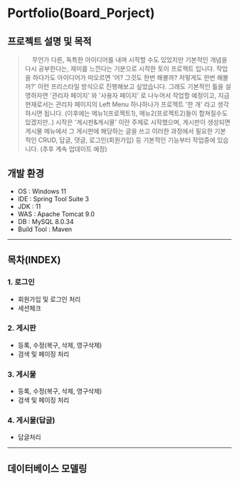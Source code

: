 # Portfolio(Board_Porject)

## 프로젝트 설명 및 목적
> &nbsp;&nbsp;&nbsp;&nbsp;무언가 다른, 독특한 아이디어를 내며 시작할 수도 있었지만 기본적인 개념을 다시 공부한다는, 재미를 느낀다는 기분으로 시작한 토이 프로젝트 입니다. 작업을 하다가도 아이디어가 떠오르면 '어? 그것도 한번 해볼까? 저렇게도 한번 해볼까?' 이런 프리스타일 방식으로 진행해보고 싶었습니다. 그래도 기본적인 틀을 설명하자면 '관리자 페이지' 와 '사용자 페이지' 로 나누어서 작업할 예정이고, 지금 현재로서는 관리자 페이지의 Left Menu 하나하나가 프로젝트 '한 개' 라고 생각하시면 됩니다. (이후에는 메뉴1(프로젝트1), 메뉴2(프로젝트2)들이 합쳐질수도 있겠지만..)
> 시작은 '게시판&게시물' 이란 주제로 시작했으며, 게시판이 생성되면 게시물 메뉴에서 그 게시판에 해당하는 글을 쓰고 이러한 과정에서 필요한 기본적인 CRUD, 답글, 댓글, 로그인(회원가입) 등 기본적인 기능부터 작업중에 있습니다. (추후 계속 업데이트 예정)

## 개발 환경

* OS  : Windows 11
* IDE : Spring Tool Suite 3
* JDK : 11
* WAS : Apache Tomcat 9.0
* DB : MySQL 8.0.34
* Build Tool : Maven

***

## 목차(INDEX)

### 1. 로그인
- 회원가입 및 로그인 처리
- 세션체크
### 2. 게시판
- 등록, 수정(복구, 삭제, 영구삭제)
- 검색 및 페이징 처리
### 3. 게시물
- 등록, 수정(복구, 삭제, 영구삭제)
- 검색 및 페이징 처리
### 4. 게시물(답글)
- 답글처리
***

## 데이터베이스 모델링

